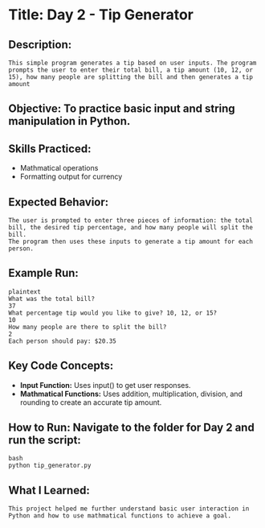 # Title: Day 2 - Tip Generator

## Description:
    This simple program generates a tip based on user inputs. The program prompts the user to enter their total bill, a tip amount (10, 12, or 15), how many people are splitting the bill and then generates a tip amount

## Objective: To practice basic input and string manipulation in Python.

## Skills Practiced:
  * Mathmatical operations
  * Formatting output for currency

## Expected Behavior:
    The user is prompted to enter three pieces of information: the total bill, the desired tip percentage, and how many people will split the bill.
    The program then uses these inputs to generate a tip amount for each person.

## Example Run:
```
plaintext
What was the total bill?
37
What percentage tip would you like to give? 10, 12, or 15?
10
How many people are there to split the bill?
2
Each person should pay: $20.35
```

## Key Code Concepts:
  * **Input Function:** Uses input() to get user responses.
  * **Mathmatical Functions:** Uses addition, multiplication, division, and rounding to create an accurate tip amount.

## How to Run: Navigate to the folder for Day 2 and run the script:
```
bash
python tip_generator.py
```
## What I Learned: 
    This project helped me further understand basic user interaction in Python and how to use mathmatical functions to achieve a goal.